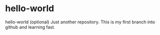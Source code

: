 # hello-world
hello-world (optional)
Just another repository.
This is my first branch into github and learning fast.
